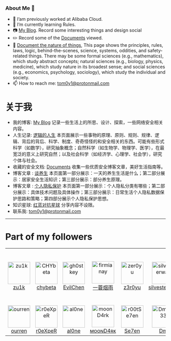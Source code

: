 ### About Me 👋

- 🔭 I’am previously worked at Alibaba Cloud.
- 🌱 I’m currently learning Rules.
- 📷 [My Blog](https://tom0li.github.io/). Record some interesting things and design social
- ✏️ Record some of the [Documents](https://github.com/tom0li/collection-document) viewed.
- 🍎 [Document the nature of things](https://tom0li.github.io/awesome-essence/), This page shows the principles, rules, laws, logic, behind-the-scenes, science, systems, oddities, and safety-related things. There may be some formal sciences (e.g., mathematics), which study abstract concepts; natural sciences (e.g., biology, physics, medicine), which study nature in its broadest sense; and social sciences (e.g., economics, psychology, sociology), which study the individual and society.
- 📫 How to reach me: tom0y1@protonmail.com

# 关于我

- 我的博客: [My Blog](https://tom0li.github.io/) 记录一些生活上的所思、设计、探索，一些网络安全相关内容。
- 人生记录: [逻辑的人生](https://tom0li.github.io/awesome-essence/) 本页面展示一些事物的原理、原则、规则、规律、逻辑、背后的背后、科学、制度、奇奇怪怪的和安全相关的东西。可能有些形式科学（如数学），研究抽象概念；自然科学（如生物学、物理学、医学），在最宽泛的意义上研究自然；以及社会科学（如经济学、心理学、社会学），研究个体与社会。
- 收藏的安全文档: [Documents](https://github.com/tom0li/collection-document) 收集一些优质安全博客文章，美好生活指南等。
- 博客文章 : [谈养生](https://tom0li.github.io/posts/2020/1/11/%E8%B0%88%E5%85%BB%E7%94%9F/) 本页面第一部分展示：一天的养生生活是什么；第二部分展示：居家安全生活知识；第三部分展示：部分养生原理。
- 博客文章 : [个人隐私保护](https://tom0li.github.io/%E4%B8%AA%E4%BA%BA%E9%9A%90%E7%A7%81%E4%BF%9D%E6%8A%A4/) 本页面第一部分展示：个人隐私分类有哪些；第二部分展示：具体技术问题及具体操作；第三部分展示：日常生活个人隐私数据保护思路和策略；第四部分展示个人隐私保护思想。
- 知识星球: [红蓝对抗星球](https://t.zsxq.com/JuzZjAQ) 分享内容不设限。
- 联系我: tom0y1@protonmail.com

--- 

# Part of my followers
<!--START_SECTION:top-followers-->
<table>
  <tr>
    <td align="center">
      <a href="https://github.com/zu1k">
        <img src="https://avatars2.githubusercontent.com/u/42370281" width="70px;" alt="zu1k"/>
      </a>
      <br />
      <a href="https://github.com/zu1k">zu1k</a>
    </td>
    <td align="center">
      <a href="https://github.com/CHYbeta">
        <img src="https://avatars2.githubusercontent.com/u/18642224" width="70px;" alt="CHYbeta"/>
      </a>
      <br />
      <a href="https://github.com/CHYbeta">chybeta</a>
    </td>
    <td align="center">
      <a href="https://github.com/gh0stkey">
        <img src="https://avatars2.githubusercontent.com/u/24655118" width="70px;" alt="gh0stkey"/>
      </a>
      <br />
      <a href="https://github.com/gh0stkey">EvilChen</a>
    </td>
    <td align="center">
      <a href="https://github.com/firmianay">
        <img src="https://avatars2.githubusercontent.com/u/15265215" width="70px;" alt="firmianay"/>
      </a>
      <br />
      <a href="https://github.com/firmianay">一蓑烟雨</a>
    </td>
    <td align="center">
      <a href="https://github.com/zer0yu">
        <img src="https://avatars2.githubusercontent.com/u/16551733" width="70px;" alt="zer0yu"/>
      </a>
      <br />
      <a href="https://github.com/zer0yu">z3r0yu</a>
    </td>
    <td align="center">
      <a href="https://github.com/silvesterwali">
        <img src="https://avatars2.githubusercontent.com/u/40487188" width="70px;" alt="silvesterwali"/>
      </a>
      <br />
      <a href="https://github.com/silvesterwali">silvesterwali</a>
    </td>
    <td align="center">
      <a href="https://github.com/killvxk">
        <img src="https://avatars2.githubusercontent.com/u/309424" width="70px;" alt="killvxk"/>
      </a>
      <br />
      <a href="https://github.com/killvxk">killvxk</a>
    </td>
    <td align="center">
      <a href="https://github.com/safe6Sec">
        <img src="https://avatars2.githubusercontent.com/u/26316334" width="70px;" alt="safe6Sec"/>
      </a>
      <br />
      <a href="https://github.com/safe6Sec">safe6</a>
    </td>
    <td align="center">
      <a href="https://github.com/rc-chuah">
        <img src="https://avatars2.githubusercontent.com/u/44928288" width="70px;" alt="rc-chuah"/>
      </a>
      <br />
      <a href="https://github.com/rc-chuah">RC Chuah</a>
    </td>
    <td align="center">
      <a href="https://github.com/swdreams">
        <img src="https://avatars2.githubusercontent.com/u/1147825" width="70px;" alt="swdreams"/>
      </a>
      <br />
      <a href="https://github.com/swdreams">Senior Software Engineer & Architect</a>
    </td>
  </tr>
  <tr>
    <td align="center">
      <a href="https://github.com/ourren">
        <img src="https://avatars2.githubusercontent.com/u/10292916" width="70px;" alt="ourren"/>
      </a>
      <br />
      <a href="https://github.com/ourren">ourren</a>
    </td>
    <td align="center">
      <a href="https://github.com/r0eXpeR">
        <img src="https://avatars2.githubusercontent.com/u/46040186" width="70px;" alt="r0eXpeR"/>
      </a>
      <br />
      <a href="https://github.com/r0eXpeR">r0eXpeR</a>
    </td>
    <td align="center">
      <a href="https://github.com/al0ne">
        <img src="https://avatars2.githubusercontent.com/u/13449320" width="70px;" alt="al0ne"/>
      </a>
      <br />
      <a href="https://github.com/al0ne">al0ne</a>
    </td>
    <td align="center">
      <a href="https://github.com/moonD4rk">
        <img src="https://avatars2.githubusercontent.com/u/24284231" width="70px;" alt="moonD4rk"/>
      </a>
      <br />
      <a href="https://github.com/moonD4rk">ᴍᴏᴏɴD4ʀᴋ</a>
    </td>
    <td align="center">
      <a href="https://github.com/r00tSe7en">
        <img src="https://avatars2.githubusercontent.com/u/24263756" width="70px;" alt="r00tSe7en"/>
      </a>
      <br />
      <a href="https://github.com/r00tSe7en">Se7en</a>
    </td>
    <td align="center">
      <a href="https://github.com/Dm2333">
        <img src="https://avatars2.githubusercontent.com/u/25870448" width="70px;" alt="Dm2333"/>
      </a>
      <br />
      <a href="https://github.com/Dm2333">Dm</a>
    </td>
    <td align="center">
      <a href="https://github.com/lifa123">
        <img src="https://avatars2.githubusercontent.com/u/16981248" width="70px;" alt="lifa123"/>
      </a>
      <br />
      <a href="https://github.com/lifa123">muuk</a>
    </td>
    <td align="center">
      <a href="https://github.com/virusdefender">
        <img src="https://avatars2.githubusercontent.com/u/4939404" width="70px;" alt="virusdefender"/>
      </a>
      <br />
      <a href="https://github.com/virusdefender">virusdefender</a>
    </td>
    <td align="center">
      <a href="https://github.com/TenviLi">
        <img src="https://avatars2.githubusercontent.com/u/30214981" width="70px;" alt="TenviLi"/>
      </a>
      <br />
      <a href="https://github.com/TenviLi">Tenvi</a>
    </td>
    <td align="center">
      <a href="https://github.com/sbilly">
        <img src="https://avatars2.githubusercontent.com/u/123563" width="70px;" alt="sbilly"/>
      </a>
      <br />
      <a href="https://github.com/sbilly">sbilly</a>
    </td>
  </tr>
</table>
<!--END_SECTION:top-followers-->
